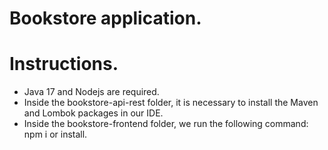 # Bookstore application.
# Instructions.
- Java 17 and Nodejs are required.
- Inside the bookstore-api-rest folder, it is necessary to install the Maven and Lombok packages in our IDE.
- Inside the bookstore-frontend folder, we run the following command: npm i or install.

